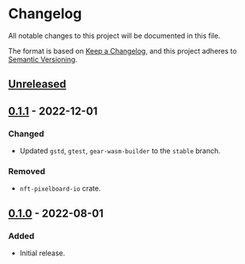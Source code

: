 # Changelog
All notable changes to this project will be documented in this file.

The format is based on [Keep a Changelog](https://keepachangelog.com/en/1.0.0/),
and this project adheres to [Semantic Versioning](https://semver.org/spec/v2.0.0.html).

## [Unreleased]

## [0.1.1] - 2022-12-01
### Changed
- Updated `gstd`, `gtest`, `gear-wasm-builder` to the `stable` branch.
### Removed
- `nft-pixelboard-io` crate.

## [0.1.0] - 2022-08-01
### Added
- Initial release.

[Unreleased]: https://github.com/gear-dapps/nft-pixelboard/compare/0.1.1...HEAD
[0.1.1]: https://github.com/gear-dapps/nft-pixelboard/compare/0.1.0...0.1.1
[0.1.0]: https://github.com/gear-dapps/nft-pixelboard/compare/b1a0e3c...0.1.0

